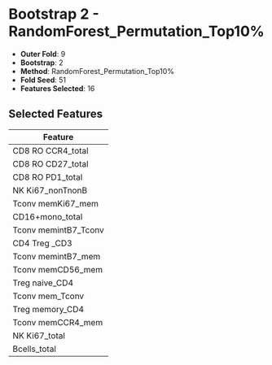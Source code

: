 # Bootstrap 2 - RandomForest_Permutation_Top10%

- **Outer Fold**: 9
- **Bootstrap**: 2
- **Method**: RandomForest_Permutation_Top10%
- **Fold Seed**: 51
- **Features Selected**: 16

## Selected Features

| Feature |
|---------|
| CD8 RO CCR4_total |
| CD8 RO CD27_total |
| CD8 RO PD1_total |
| NK Ki67_nonTnonB |
| Tconv memKi67_mem |
| CD16+mono_total |
| Tconv memintB7_Tconv |
| CD4 Treg _CD3 |
| Tconv memintB7_mem |
| Tconv memCD56_mem |
| Treg naive_CD4 |
| Tconv mem_Tconv |
| Treg memory_CD4 |
| Tconv memCCR4_mem |
| NK Ki67_total |
| Bcells_total |
